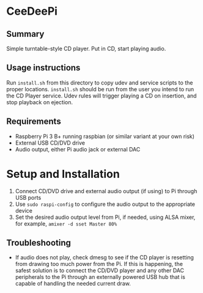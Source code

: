 # CeeDeePi
## Summary
Simple turntable-style CD player. Put in CD, start playing audio.

## Usage instructions
Run `install.sh` from this directory to copy udev and service scripts to the proper locations. `install.sh` should be run from the user you intend to run the CD Player service.
Udev rules will trigger playing a CD on insertion, and stop playback on ejection.

## Requirements
- Raspberry Pi 3 B+ running raspbian (or similar variant at your own risk)
- External USB CD/DVD drive
- Audio output, either Pi audio jack or external DAC

# Setup and Installation
1. Connect CD/DVD drive and external audio output (if using) to Pi through USB ports
2. Use `sudo raspi-config` to configure the audio output to the appropriate device
3. Set the desired audio output level from Pi, if needed, using ALSA mixer, for example, `amixer -d sset Master 80%`

## Troubleshooting
- If audio does not play, check dmesg to see if the CD player is resetting from drawing too much power from the Pi. If this is happening, the safest solution is to connect the CD/DVD player and any other DAC peripherals to the Pi through an externally powered USB hub that is capable of handling the needed current draw.
